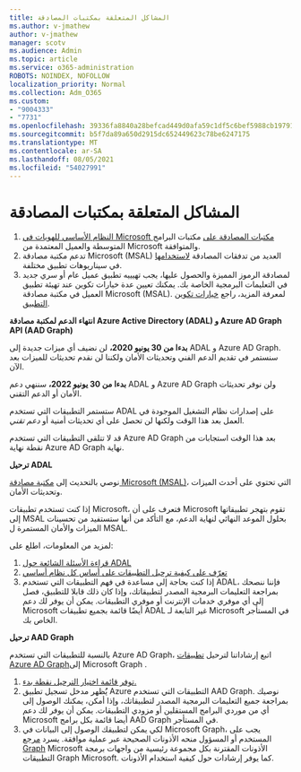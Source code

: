 ```yaml
---
title: المشاكل المتعلقة بمكتبات المصادقة
ms.author: v-jmathew
author: v-jmathew
manager: scotv
ms.audience: Admin
ms.topic: article
ms.service: o365-administration
ROBOTS: NOINDEX, NOFOLLOW
localization_priority: Normal
ms.collection: Adm_O365
ms.custom:
- "9004333"
- "7731"
ms.openlocfilehash: 39336fa8840a28befcad449d0afa59c1df5c6bef5988cb197916a03aa2aa66c9
ms.sourcegitcommit: b5f7da89a650d2915dc652449623c78be6247175
ms.translationtype: MT
ms.contentlocale: ar-SA
ms.lasthandoff: 08/05/2021
ms.locfileid: "54027991"
---
```

# <a name="issues-with-authentication-libraries"></a>المشاكل المتعلقة بمكتبات المصادقة

1. [النظام الأساسي للهويات في Microsoft مكتبات المصادقة على](https://docs.microsoft.com/azure/active-directory/develop/reference-v2-libraries) مكتبات البرامج المتوسطة والعميل المعتمدة من Microsoft والمتوافقة.
2. تدعم مكتبة مصادقة Microsoft (MSAL) العديد من تدفقات المصادقة [لاستخدامها](https://docs.microsoft.com/azure/active-directory/develop/msal-authentication-flows) في سيناريوهات تطبيق مختلفة.
3. لمصادقة الرموز المميزة والحصول عليها، يجب تهيييه تطبيق عميل عام أو سري جديد في التعليمات البرمجية الخاصة بك. يمكنك تعيين عدة خيارات تكوين عند تهيئة تطبيق العميل في مكتبة مصادقة Microsoft (MSAL). لمعرفة المزيد، راجع [خيارات تكوين التطبيق](https://docs.microsoft.com/azure/active-directory/develop/msal-client-application-configuration).

**انتهاء الدعم لمكتبة مصادقة Azure Active Directory (ADAL) و Azure AD Graph API (AAD Graph)**

**بدءا من 30 يونيو 2020،** لن نضيف أي ميزات جديدة إلى ADAL و Azure AD Graph. سنستمر في تقديم الدعم الفني وتحديثات الأمان ولكننا لن نقدم تحديثات للميزات بعد الآن.

**بدءا من 30 يونيو 2022،** سننهي دعم ADAL و Azure AD Graph ولن نوفر تحديثات الأمان أو الدعم التقني.

ستستمر التطبيقات التي تستخدم ADAL على إصدارات نظام التشغيل الموجودة في العمل بعد هذا الوقت ولكنها لن تحصل على أي تحديثات أمنية أو *دعم تقني.*

قد لا تتلقى التطبيقات التي تستخدم Azure AD Graph بعد هذا الوقت استجابات من نقطة نهاية Azure AD Graph نهاية.

**ترحيل ADAL**

نوصي بالتحديث إلى [مكتبة مصادقة Microsoft (MSAL)](https://docs.microsoft.com/azure/active-directory/develop/v2-overview)، التي تحتوي على أحدث الميزات وتحديثات الأمان.

إذا كنت تستخدم تطبيقات Microsoft، فتعرف على أن Microsoft تقوم بتهجر تطبيقاتها إلى MSAL بحلول الموعد النهائي لنهاية الدعم، مع التأكد من أنها ستستفيد من تحسينات الميزات والأمان المستمرة ل MSAL.

لمزيد من المعلومات، اطلع على:

1. [قراءة الأسئلة الشائعة حول ADAL](https://docs.microsoft.com/azure/active-directory/develop/msal-migration#frequently-asked-questions-faq)
2. [تعرّف على كيفية ترحيل التطبيقات على أساس كل نظام أساسي](https://docs.microsoft.com/azure/active-directory/develop/msal-migration#frequently-asked-questions-faq)
3. إذا كنت بحاجة إلى مساعدة في فهم التطبيقات التي تستخدم ADAL، فإننا ننصحك بمراجعة التعليمات البرمجية المصدر لتطبيقاتك، وإذا كان ذلك قابلا للتطبيق، فصل إلى أي موفري خدمات الإنترنت أو موفري التطبيقات. يمكن أن يوفر لك دعم Microsoft أيضًا قائمة بجميع تطبيقات ADAL غير التابعة لـ Microsoft في المستأجر الخاص بك.

**ترحيل AAD Graph**

بالنسبة للتطبيقات التي تستخدم Azure AD Graph، اتبع إرشاداتنا لترحيل [تطبيقات Azure AD Graph](https://docs.microsoft.com/graph/migrate-azure-ad-graph-overview)إلى Microsoft Graph .

1. [توفر قائمة اختيار الترحيل نقطة بدء.](https://docs.microsoft.com/graph/migrate-azure-ad-graph-planning-checklist)
2. يُُظهر مدخل تسجيل تطبيق Azure التطبيقات التي تستخدم AAD Graph. نوصيك بمراجعة جميع التعليمات البرمجية المصدر لتطبيقاتك، وإذا أمكن، يمكنك الوصول إلى أي من موردي البرامج المستقلين أو مزودي التطبيقات. يمكن أن يوفر لك دعم Microsoft أيضا قائمة بكل برامج AAD Graph في المستأجر.
3. لكي يمكن لتطبيقك الوصول إلى البيانات في Microsoft Graph، يجب على المستخدم أو المسؤول منحه الأذونات الصحيحة عبر عملية موافقة. يسرد [مرجع Graph](https://docs.microsoft.com/graph/permissions-reference) Microsoft الأذونات المقترنة بكل مجموعة رئيسية من واجهات برمجة التطبيقات Graph Microsoft. كما يوفر إرشادات حول كيفية استخدام الأذونات.
